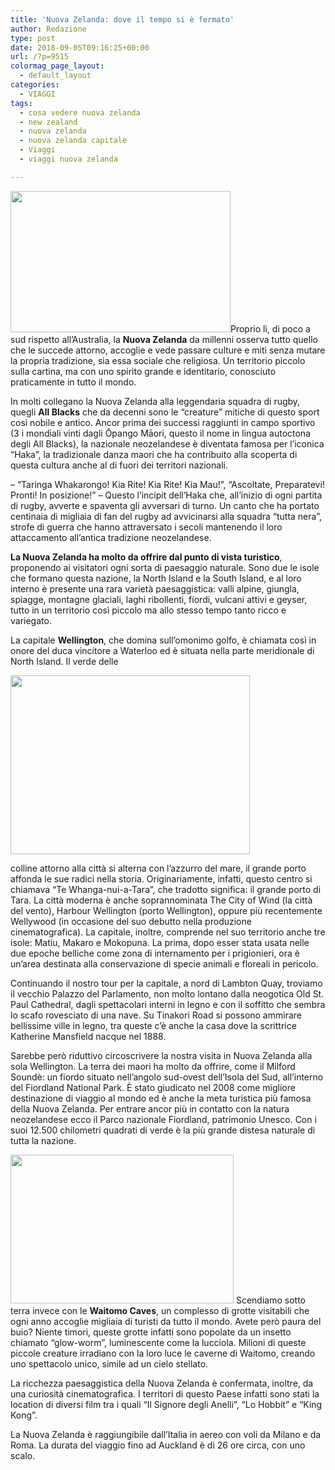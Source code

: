 ```yaml
---
title: 'Nuova Zelanda: dove il tempo si è fermato'
author: Redazione
type: post
date: 2018-09-05T09:16:25+00:00
url: /?p=9515
colormag_page_layout:
  - default_layout
categories:
  - VIAGGI
tags:
  - cosa vedere nuova zelanda
  - new zealand
  - nuova zelanda
  - nuova zelanda capitale
  - Viaggi
  - viaggi nuova zelanda

---
```

<img decoding="async" loading="lazy" class=" wp-image-9516 alignleft" src="https://progressonline.it/wp-content/uploads/2018/09/download.jpg" alt="" width="352" height="226" />Proprio lì, di poco a sud rispetto all’Australia, la **Nuova Zelanda** da millenni osserva tutto quello che le succede attorno, accoglie e vede passare culture e miti senza mutare la propria tradizione, sia essa sociale che religiosa. Un territorio piccolo sulla cartina, ma con uno spirito grande e identitario, conosciuto praticamente in tutto il mondo.

In molti collegano la Nuova Zelanda alla leggendaria squadra di rugby, quegli **All Blacks** che da decenni sono le “creature” mitiche di questo sport così nobile e antico. Ancor prima dei successi raggiunti in campo sportivo (3 i mondiali vinti dagli Ōpango Māori, questo il nome in lingua autoctona degli All Blacks), la nazionale neozelandese è diventata famosa per l’iconica “Haka”, la tradizionale danza maori che ha contribuito alla scoperta di questa cultura anche al di fuori dei territori nazionali.

&#8211; “Taringa Whakarongo! Kia Rite! Kia Rite! Kia Mau!”, “Ascoltate, Preparatevi! Pronti! In posizione!” &#8211; Questo l’incipit dell’Haka che, all’inizio di ogni partita di rugby, avverte e spaventa gli avversari di turno. Un canto che ha portato centinaia di migliaia di fan del rugby ad avvicinarsi alla squadra “tutta nera”, strofe di guerra che hanno attraversato i secoli mantenendo il loro attaccamento all’antica tradizione neozelandese.

**La Nuova Zelanda ha molto da offrire dal punto di vista turistico**, proponendo ai visitatori ogni sorta di paesaggio naturale. Sono due le isole che formano questa nazione, la North Island e la South Island, e al loro interno è presente una rara varietà paesaggistica: valli alpine, giungla, spiagge, montagne glaciali, laghi ribollenti, fiordi, vulcani attivi e geyser, tutto in un territorio così piccolo ma allo stesso tempo tanto ricco e variegato.

La capitale **Wellington**, che domina sull’omonimo golfo, è chiamata così in onore del duca vincitore a Waterloo ed è situata nella parte meridionale di North Island. Il verde delle

<img decoding="async" loading="lazy" class="wp-image-9518 alignright" src="https://progressonline.it/wp-content/uploads/2018/09/Cable_Car-300x224.jpg" alt="" width="383" height="286" /> 

colline attorno alla città si alterna con l’azzurro del mare, il grande porto affonda le sue radici nella storia. Originariamente, infatti, questo centro si chiamava “Te Whanga-nui-a-Tara”, che tradotto significa: il grande porto di Tara. La città moderna è anche soprannominata The City of Wind (la città del vento), Harbour Wellington (porto Wellington), oppure più recentemente Wellywood (in occasione del suo debutto nella produzione cinematografica). La capitale, inoltre, comprende nel suo territorio anche tre isole: Matiu, Makaro e Mokopuna. La prima, dopo esser stata usata nelle due epoche belliche come zona di internamento per i prigionieri, ora è un’area destinata alla conservazione di specie animali e floreali in pericolo.

Continuando il nostro tour per la capitale, a nord di Lambton Quay, troviamo il vecchio Palazzo del Parlamento, non molto lontano dalla neogotica Old St. Paul Cathedral, dagli spettacolari interni in legno e con il soffitto che sembra lo scafo rovesciato di una nave. Su Tinakori Road si possono ammirare bellissime ville in legno, tra queste c’è anche la casa dove la scrittrice Katherine Mansfield nacque nel 1888.

Sarebbe però riduttivo circoscrivere la nostra visita in Nuova Zelanda alla sola Wellington. La terra dei maori ha molto da offrire, come il Milford Soundè: un fiordo situato nell&#8217;angolo sud-ovest dell&#8217;Isola del Sud, all&#8217;interno del Fiordland National Park. È stato giudicato nel 2008 come migliore destinazione di viaggio al mondo ed è anche la meta turistica più famosa della Nuova Zelanda. Per entrare ancor più in contatto con la natura neozelandese ecco il Parco nazionale Fiordland, patrimonio Unesco. Con i suoi 12.500 chilometri quadrati di verde è la più grande distesa naturale di tutta la nazione.

<img decoding="async" loading="lazy" class=" wp-image-9519 alignleft" src="https://progressonline.it/wp-content/uploads/2018/09/waitomo-300x200.jpg" alt="" width="357" height="238" /> Scendiamo sotto terra invece con le **Waitomo Caves**, un complesso di grotte visitabili che ogni anno accoglie migliaia di turisti da tutto il mondo. Avete però paura del buio? Niente timori, queste grotte infatti sono popolate da un insetto chiamato “glow-worm”, luminescente come la lucciola. Milioni di queste piccole creature irradiano con la loro luce le caverne di Waitomo, creando uno spettacolo unico, simile ad un cielo stellato.

La ricchezza paesaggistica della Nuova Zelanda è confermata, inoltre, da una curiosità cinematografica. I territori di questo Paese infatti sono stati la location di diversi film tra i quali &#8220;Il Signore degli Anelli&#8221;, &#8220;Lo Hobbit&#8221; e &#8220;King Kong&#8221;.

La Nuova Zelanda è raggiungibile dall’Italia in aereo con voli da Milano e da Roma. La durata del viaggio fino ad Auckland è di 26 ore circa, con uno scalo.